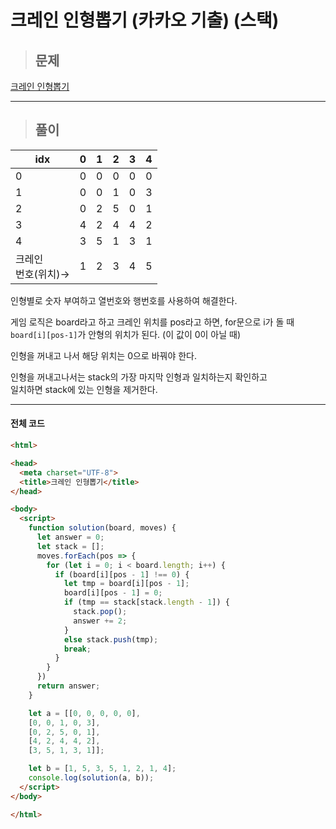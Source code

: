 # 크레인 인형뽑기 (카카오 기출) (스택)

> ## 문제

[크레인 인형뽑기](https://programmers.co.kr/learn/courses/30/lessons/64061)
***

> ## 풀이

idx|0|1|2|3|4
---|---|---|---|---|---
0|0|0|0|0|0
1|0|0|1|0|3
2|0|2|5|0|1
3|4|2|4|4|2
4|3|5|1|3|1
크레인<br/>번호(위치)→|1|2|3|4|5

인형별로 숫자 부여하고 열번호와 행번호를 사용하여 해결한다.

게임 로직은 board라고 하고 크레인 위치를 pos라고 하면, for문으로 i가 돌 때<br/>
`board[i][pos-1]`가 안형의 위치가 된다. (이 값이 0이 아닐 때)

인형을 꺼내고 나서 해당 위치는 0으로 바꿔야 한다.

인형을 꺼내고나서는 stack의 가장 마지막 인형과 일치하는지 확인하고<br/>
일치하면 stack에 있는 인형을 제거한다.
***

#### 전체 코드
```html
<html>

<head>
  <meta charset="UTF-8">
  <title>크레인 인형뽑기</title>
</head>

<body>
  <script>
    function solution(board, moves) {
      let answer = 0;
      let stack = [];
      moves.forEach(pos => {
        for (let i = 0; i < board.length; i++) {
          if (board[i][pos - 1] !== 0) {
            let tmp = board[i][pos - 1];
            board[i][pos - 1] = 0;
            if (tmp == stack[stack.length - 1]) {
              stack.pop();
              answer += 2;
            }
            else stack.push(tmp);
            break;
          }
        }
      })
      return answer;
    }

    let a = [[0, 0, 0, 0, 0],
    [0, 0, 1, 0, 3],
    [0, 2, 5, 0, 1],
    [4, 2, 4, 4, 2],
    [3, 5, 1, 3, 1]];

    let b = [1, 5, 3, 5, 1, 2, 1, 4];
    console.log(solution(a, b));
  </script>
</body>

</html>
```